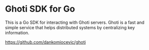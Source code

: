 # Ghoti SDK for Go

This is a Go SDK for interacting with Ghoti servers. Ghoti is a fast and simple service that helps distributed systems by centralizing key information.

https://github.com/dankomiocevic/ghoti